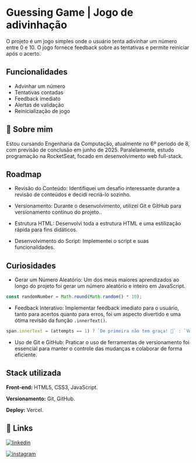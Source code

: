 
# Guessing Game | Jogo de adivinhação

O projeto é um jogo simples onde o usuário tenta adivinhar um número entre 0 e 10. O jogo fornece feedback sobre as tentativas e permite reiniciar após o acerto.


## Funcionalidades

- Advinhar um número
- Tentativas contadas
- Feedback imediato
- Alertas de validação
- Reinicialização de jogo


## 🚀 Sobre mim
Estou cursando Engenharia da Computação, atualmente no 6º período de 8, com previsão de conclusão em junho de 2025. Paralelamente, estudo programação na RocketSeat, focado em desenvolvimento web full-stack. 



## Roadmap

- Revisão do Conteúdo: Identifiquei um desafio interessante durante a revisão de conteúdos e decidi recriá-lo sozinho.

- Versionamento: Durante o desenvolvimento, utilizei Git e GitHub para versionamento contínuo do projeto..

- Estrutura HTML: Desenvolvi toda a estrutura HTML e uma estilização rápida para fins didáticos.

- Desenvolvimento do Script: Implementei o script e suas funcionalidades.

## Curiosidades

- Gerar um Número Aleatório: Um dos meus maiores aprendizados ao longo do projeto foi gerar um número aleatório e inteiro em JavaScript.

```javascript
const randomNumber = Math.round(Math.random() * 10);
```

- Feedback Interativo: Implementar feedback imediato para o usuário, tanto para acertos quanto para erros, foi um aspecto divertido e uma ótima revisão da função ```.innerText()```.

```javascript
span.innerText = (attempts == 1) ? `De primeira não tem graça! 🤣` : `Você acertou... depois de ${attempts} tentativas até minha vovozinha.`
```

- Uso de Git e GitHub: Praticar o uso de ferramentas de versionamento foi essencial para manter o controle das mudanças e colaborar de forma eficiente.
## Stack utilizada

**Front-end:** HTML5, CSS3, JavaScript.

**Versionamento:** Git, GitHub.

**Deploy:** Vercel.


## 🔗 Links

[![linkedin](https://img.shields.io/badge/linkedin-0A66C2?style=for-the-badge&logo=linkedin&logoColor=white)](https://www.linkedin.com/in/fmessiasca/)

[![instagram](https://img.shields.io/badge/Instagram-E4405F?style=for-the-badge&logo=instagram&logoColor=white)](https://www.instagram.com/messias3m/)

